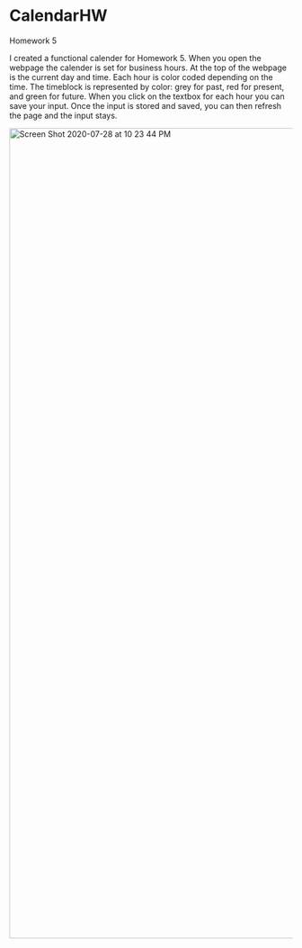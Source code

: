 # CalendarHW
Homework 5

I created a functional calender for Homework 5. When you open the webpage the calender is set for business hours. At the top of the webpage is the current day and time. Each hour is color coded depending on the time. The timeblock is represented by color: grey for past, red for present, and green for future. When you click on the textbox for each hour you can save your input. Once the input is stored and saved, you can then refresh the page and the input stays. 

<img width="1440" alt="Screen Shot 2020-07-28 at 10 23 44 PM" src="https://user-images.githubusercontent.com/65475404/88752289-8f84db80-d127-11ea-9cf1-4b1ef82db7e7.png">
